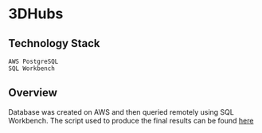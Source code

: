 # 3DHubs

## Technology Stack
```
AWS PostgreSQL 
SQL Workbench
```
## Overview
Database was created on AWS and then queried remotely using SQL Workbench. The script used to produce the final results can be found [here](3d_script.sql)


